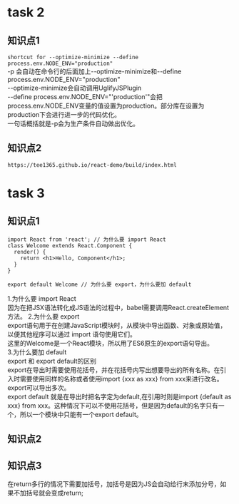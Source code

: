 # task 2

## 知识点1

`shortcut for --optimize-minimize --define process.env.NODE_ENV="production"`  
-p 会自动在命令行的后面加上--optimize-minimize和--define process.env.NODE_ENV="production"  
--optimize-minimize会自动调用UglifyJSPlugin  
  --define process.env.NODE_ENV="'production'"会把process.env.NODE_ENV变量的值设置为production。部分库在设置为production下会进行进一步的代码优化。  
一句话概括就是-p会为生产条件自动做出优化。

## 知识点2

`https://tee1365.github.io/react-demo/build/index.html`

# task 3

## 知识点1

    import React from 'react'; // 为什么要 import React
    class Welcome extends React.Component {
      render() {
        return <h1>Hello, Component</h1>;
      }
    }

    export default Welcome // 为什么要 export，为什么要加 default

1.为什么要 import React  
因为在把JSX语法转化成JS语法的过程中，babel需要调用React.createElement方法。
2.为什么要 export  
export语句用于在创建JavaScript模块时，从模块中导出函数、对象或原始值，以便其他程序可以通过 import 语句使用它们。  
这里的Welcome是一个React模块，所以用了ES6原生的export语句导出。  
3.为什么要加 default  
export 和 export default的区别  
export在导出时需要使用花括号，并在花括号内写出想要导出的所有名称。在引入时需要使用同样的名称或者使用import {xxx as xxx} from xxx来进行改名。export可以导出多次。  
export default 就是在导出时把名字定为default,在引用时则是import {default as xxx} from xxx。这种情况下可以不使用花括号，但是因为default的名字只有一个，所以一个模块中只能有一个export default。

## 知识点2

## 知识点3

在return多行的情况下需要加括号，加括号是因为JS会自动给行末添加分号，如果不加括号就会变成return;
